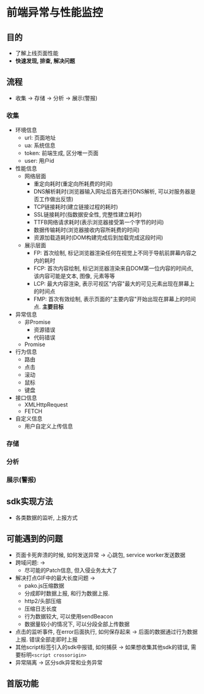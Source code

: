# 前端异常与性能监控

## 目的

* 了解上线页面性能
* **快速发现, 排查, 解决问题**

## 流程

* 收集 -> 存储 -> 分析 -> 展示(警报)

### 收集

* 环境信息
  * url: 页面地址
  * ua: 系统信息
  * token: 前端生成, 区分唯一页面
  * user: 用户id
* 性能信息
  * 网络层面
    * 重定向耗时(重定向所耗费的时间)
    * DNS解析耗时(浏览器输入网址后首先进行DNS解析, 可以对服务器是否工作做出反馈)
    * TCP链接耗时(建立链接过程的耗时)
    * SSL链接耗时(指数据安全性, 完整性建立耗时)
    * TTFB网络请求耗时(表示浏览器接受第一个字节的时间)
    * 数据传输耗时(浏览器接收内容所耗费的时间)
    * 资源加载造耗时(DOM构建完成后到加载完成这段时间)
  * 展示层面
    * FP: 首次绘制, 标记浏览器渲染任何在视觉上不同于导航前屏幕内容之内的耗时
    * FCP: 首次内容绘制, 标记浏览器渲染来自DOM第一位内容的时间点, 该内容可能是文本, 图像, 元素等等
    * LCP: 最大内容渲染, 表示可视区"内容"最大的可见元素出现在屏幕上的时间点
    * FMP: 首次有效绘制, 表示页面的"主要内容"开始出现在屏幕上的时间点. **主要目标**
* 异常信息
  * 非Promise
    * 资源错误
    * 代码错误
  * Promise
* 行为信息
  * 路由
  * 点击
  * 滚动
  * 鼠标
  * 键盘
* 接口信息
  * XMLHttpRequest
  * FETCH
* 自定义信息
  * 用户自定义上传信息

### 存储

### 分析

### 展示(警报)

## sdk实现方法

* 各类数据的监听, 上报方式

## 可能遇到的问题

* 页面卡死奔溃的时候, 如何发送异常 -> 心跳包, service worker发送数据
* 跨域问题: ->
  * 尽可能的Patch信息, 但入侵业务太大了
* 解决打点GIF中的最大长度问题 ->
  * pako.js压缩数据
  * 分成即时数据上报, 和行为数据上报.
  * http2/头部压缩
  * 压缩日志长度
  * 行为数据较大, 可以使用sendBeacon
  * 数据量较小的情况下, 可以分段全部上传数据
* 点击的监听事件, 在error后面执行, 如何保存起来 -> 后面的数据通过行为数据上报. 错误全部走即时上报
* 其他script标签引入的sdk中报错, 如何捕获 -> 如果想收集其他sdk的错误, 需要标明`<script crossorigin>`
* 异常隔离 -> 区分sdk异常和业务异常

## 首版功能
